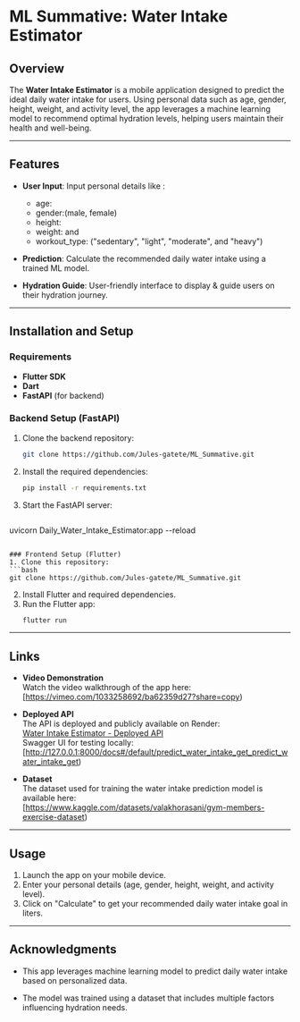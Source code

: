 # ML Summative: Water Intake Estimator  

## Overview  
The **Water Intake Estimator** is a mobile application designed to predict the ideal daily water intake for users. Using personal data such as age, gender, height, weight, and activity level, the app leverages a machine learning model to recommend optimal hydration levels, helping users maintain their health and well-being.  

---

## Features  
- **User Input**: Input personal details like :
     - age:
     - gender:(male, female)
     - height: 
     - weight:
and 
     - workout_type: ("sedentary", "light", "moderate", and  "heavy")
       
- **Prediction**: Calculate the recommended daily water intake using a trained ML model.  
- **Hydration Guide**: User-friendly interface to display & guide users on their hydration journey.  

---

## Installation and Setup  

### Requirements  
- **Flutter SDK**  
- **Dart**  
- **FastAPI** (for backend)  

### Backend Setup (FastAPI)  
1. Clone the backend repository:  
   ```bash
   git clone https://github.com/Jules-gatete/ML_Summative.git

   ```  
2. Install the required dependencies:  
   ```bash
   pip install -r requirements.txt
   ```  
3. Start the FastAPI server:  
   ```bash
uvicorn Daily_Water_Intake_Estimator:app --reload
   ```  

### Frontend Setup (Flutter)  
1. Clone this repository:  
   ```bash
   git clone https://github.com/Jules-gatete/ML_Summative.git
   ```  
2. Install Flutter and required dependencies.  
3. Run the Flutter app:  
   ```bash
   flutter run
   ```  

---

## Links  

- **Video Demonstration**  
  Watch the video walkthrough of the app here:  
  [https://vimeo.com/1033258692/ba62359d27?share=copy)  

- **Deployed API**  
  The API is deployed and publicly available on Render:  
  [Water Intake Estimator - Deployed API](https://ml-summative-3.onrender.com)  
  Swagger UI for testing locally:  
  [http://127.0.0.1:8000/docs#/default/predict_water_intake_get_predict_water_intake_get)  

- **Dataset**  
  The dataset used for training the water intake prediction model is available here:  
  [https://www.kaggle.com/datasets/valakhorasani/gym-members-exercise-dataset)

  

---

## Usage  

1. Launch the app on your mobile device.  
2. Enter your personal details (age, gender, height, weight, and activity level).  
3. Click on "Calculate" to get your recommended daily water intake goal in liters. 

---

## Acknowledgments  

- This app leverages machine learning model to predict daily water intake based on personalized data.  
 
- The model was trained using a dataset that includes multiple factors influencing hydration needs.  

